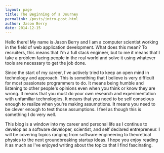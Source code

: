 ```yaml
---
layout: page
title: The Beginning of a Journey
permalink: /posts/intro-post.html
author: Jason Berry
date: 2014-12-15
---
```


Hello there!  My name is Jason Berry and I am a computer scientist working in the field of web application development.  What does this mean?  To recruiters, this means that I'm a full stack engineer, but to me it means that I take a problem facing people in the real world and solve it using whatever tools are necessary to get the job done.  

Since the start of my career, I've actively tried to keep an open mind in technology and approach. This is something that I believe is very difficult for most passionate programmers to do. It means being humble and listening to other people's opinions even when you think or know they are wrong. It means that you must do your own research and experimentation with unfamiliar technologies. It means that you need to be self conscious enough to realize when you're making assumptions. It means you need to be clever enough to test those assumptions.  I feel as though this is something I do very well.

This blog is a window into my career and personal life as I continue to develop as a software developer, scientist, and self declared entrepreneur. I will be covering topics ranging from software engineering to theoretical physics to the next groundbreaking startup ideas. I hope you enjoy reading it as much as I've enjoyed writing about the topics that I find fascinating.


